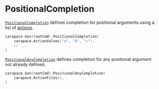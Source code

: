 # PositionalCompletion

[`PositionalCompletion`] defines completion for positional arguments using a list of [actions](../action.md).


```go
carapace.Gen(rootCmd).PositionalCompletion(
    carapace.ActionValues("a", "b", "c"),
    // ...
)
```

[`PositionalAnyCompletion`] defines completion for any positional argument not already defined.

```go
carapace.Gen(rootCmd).PositionalAnyCompletion(
    carapace.ActionFiles(),
)
```

[`PositionalCompletion`]:https://pkg.go.dev/github.com/rsteube/carapace#Carapace.PositionalCompletion
[`PositionalAnyCompletion`]:https://pkg.go.dev/github.com/rsteube/carapace#Carapace.PositionalAnyCompletion
